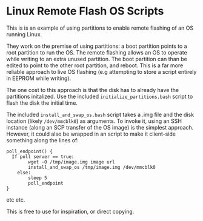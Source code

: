 # Linux Remote Flash OS Scripts

This is is an example of using partitions to enable remote flashing of an OS running Linux. 

They work on the premise of using partitions: a boot partition points to a root partition to run the OS. The remote flashing allows an OS to operate while writing to an extra unused partition. The boot partition can than be edited to point to the other root partition, and reboot. 
This is a far more reliable approach to live OS flashing (e.g attempting to store a script entirely in EEPROM while writing).

The one cost to this approach is that the disk has to already have the partitions initalized. Use the included `initialize_partitions.bash` script to flash the disk the initial time.

The included `install_and_swap_os.bash` script takes a .img file and the disk location (likely `/dev/mmcblk0`) as arguments. To invoke it, using an SSH instance (along an SCP transfer of the OS image) is the simplest approach. However, it could also be wrapped in an script to make it client-side something along the lines of: 

```
poll_endpoint() {
  If poll server == true:
        wget -O /tmp/image.img image url
        install_and_swap_os /tmp/image.img /dev/mmcblk0
    else:
        sleep 5
        poll_endpoint
}
```

etc etc.


This is free to use for inspiration, or direct copying.